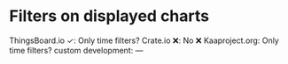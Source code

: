 # Filters on displayed charts

ThingsBoard.io ✓: Only time filters?
Crate.io ❌: No ❌
Kaaproject.org: Only time filters?
custom development: —
